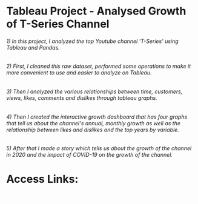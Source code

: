 # Tableau Project - Analysed Growth of T-Series Channel

###### 1) In this project, I analyzed the top Youtube channel 'T-Series' using Tableau and Pandas.
###### 2) First, I cleaned this raw dataset, performed some operations to make it more convenient to use and easier to analyze on Tableau. 
###### 3) Then I analyzed the various relationships between time, customers, views, likes, comments and dislikes through tableau graphs. 
###### 4) Then I created the interactive growth dashboard that has four graphs that tell us about the channel's annual, monthly growth as well as the relationship between likes and dislikes and the top years by variable. 
###### 5) After that I made a story which tells us about the growth of the channel in 2020 and the impact of COVID-19 on the growth of the channel.

<h1>Access Links:</h1>
<a href="https://prod-apnortheast-a.online.tableau.com/t/mohitkumar787844/views/T-SeriesProject-MohitKumar_16678246843740/Growth" target="_blank" style="color:white;">T-Series Dashboard</a>
